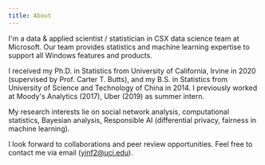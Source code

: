 ```yaml
---
title: About
---
```


I'm a data & applied scientist / statistician in CSX data science team at Microsoft. Our team provides statistics and machine learning expertise to support all Windows features and products. 

I received my Ph.D. in Statistics from University of California, Irvine in 2020 (supervised by Prof. Carter T. Butts), and my B.S. in Statistics from University of Science and Technology of China in 2014. I previously worked at Moody's Analytics (2017), Uber (2019) as summer intern.

My research interests lie on social network analysis, computational statistics, Bayesian analysis, Responsible AI (differential privacy, fairness in machine learning).

I look forward to collaborations and peer review opportunities. Feel free to contact me via email (yinf2@uci.edu).
